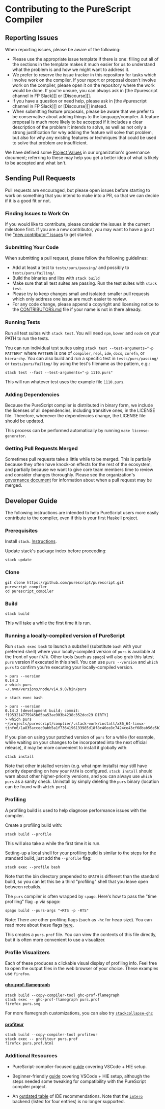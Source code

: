 # Contributing to the PureScript Compiler

## Reporting Issues

When reporting issues, please be aware of the following:

* Please use the appropriate issue template if there is one: filling out all of the sections in the template makes it much easier for us to understand what the problem is and how we might want to address it.
* We prefer to reserve the issue tracker in this repository for tasks which involve work on the compiler. If your report or proposal doesn't involve work on the compiler, please open it on the repository where the work would be done. If you're unsure, you can always ask in [the #purescript channel in FP Slack][] or [Discourse][].
* If you have a question or need help, please ask in [the #purescript channel in FP Slack][] or [Discourse][] instead.
* When submitting feature proposals, please be aware that we prefer to be conservative about adding things to the language/compiler. A feature proposal is much more likely to be accepted if it includes a clear description of the problem it intends to solve, as well as not only a strong justification for why adding the feature will solve that problem, but also for why any existing features or techniques that could be used to solve that problem are insufficient.

We have defined some [Project Values](https://github.com/purescript/governance#project-values) in our organization's governance document; referring to these may help you get a better idea of what is likely to be accepted and what isn't.

## Sending Pull Requests

Pull requests are encouraged, but please open issues before starting to work on something that you intend to make into a PR, so that we can decide if it is a good fit or not.

### Finding Issues to Work On

If you would like to contribute, please consider the issues in the current milestone first. If you are a new contributor, you may want to have a go at the ["new contributor" issues](https://github.com/purescript/purescript/labels/new%20contributor) to get started.

### Submitting Your Code

When submitting a pull request, please follow the following guidelines:

- Add at least a test to `tests/purs/passing/` and possibly to `tests/purs/failing/`.
- Build the binaries and libs with `stack build`
- Make sure that all test suites are passing. Run the test suites with `stack test`.
- Please try to keep changes small and isolated: smaller pull requests which only address one issue are much easier to review.
- For any code change, please append a copyright and licensing notice to the [CONTRIBUTORS.md](CONTRIBUTORS.md) file if your name is not in there already.

### Running Tests

Run all test suites with `stack test`. You will need `npm`, `bower` and `node` on your PATH to run the tests.

You can run individual test suites using `stack test --test-arguments="-p PATTERN"` where `PATTERN` is one of `compiler`, `repl`, `ide`, `docs`, `corefn`, or `hierarchy`. You can also build and run a specific test in `tests/purs/passing/` or `tests/purs/failing/` by using the test's filename as the pattern, e.g.:

```
stack test --fast --test-arguments="-p 1110.purs"
```

This will run whatever test uses the example file `1110.purs`.

### Adding Dependencies

Because the PureScript compiler is distributed in binary form, we include the licenses of all dependencies, including transitive ones, in the LICENSE file. Therefore, whenever the dependencies change, the LICENSE file should be updated.

This process can be performed automatically by running `make license-generator`.

### Getting Pull Requests Merged

Sometimes pull requests take a little while to be merged. This is partially because they often have knock-on effects for the rest of the ecosystem, and partially because we want to give core team members time to review and consider changes thoroughly. Please see the organization's [governance document](https://github.com/purescript/governance) for information about when a pull request may be merged.

## Developer Guide

The following instructions are intended to help PureScript users more easily contribute to the compiler, even if this is your first Haskell project.

### Prerequisites

Install `stack`. [Instructions](https://docs.haskellstack.org/en/stable/README/).

Update stack's package index before proceeding:
```
stack update
```

### Clone

```
git clone https://github.com/purescript/purescript.git purescript_compiler
cd purescript_compiler
```

### Build

```
stack build
```

This will take a while the first time it is run.

### Running a locally-compiled version of PureScript

Run `stack exec bash` to launch a subshell (substitute `bash` with your preferred shell) where your locally-compiled version of `purs` is available at the front of your `PATH`. Other tools (such as `spago`) will also grab this latest `purs` version if executed in this shell. You can use `purs --version` and `which purs` to confirm you're executing your locally-compiled version.

```
> purs --version
0.14.2
> which purs
~/.nvm/versions/node/v14.9.0/bin/purs

> stack exec bash

> purs --version
0.14.2 [development build; commit: f1953214775945b65ba53ae903b4238c352dcd29 DIRTY]
> which purs
~/projects/purescript/complier/.stack-work/install/x86_64-linux-tinfo6/1a835accec0abb5a1f7364196133985d18f8c46ee8c7424ce43cf68bab56e5b1/8.10.4/bin/purs
```

If you plan on using your patched version of `purs` for a while (for example, while waiting on your changes to be incorporated into the next official release), it may be more convenient to install it globally with:

```
stack install
```

Note that other installed version (e.g. what npm installs) may still have priority depending on how your `PATH` is configured. `stack install` should warn about other higher-priority versions, and you can always use `which purs` as a sanity check. Uninstall by simply deleting the `purs` binary (location can be found with `which purs`).

### Profiling

A profiling build is used to help diagnose performance issues with the compiler.

Create a profiling build with:
```
stack build --profile
```
This will also take a while the first time it is run.

Setting-up a local shell for your profiling build is similar to the steps for the standard build, just add the `--profile` flag:
```
stack exec --profile bash
```
Note that the bin directory prepended to `$PATH` is different than the standard build, so you can let this be a third "profiling" shell that you leave open between rebuilds.

The `purs` compiler is often wrapped by `spago`. Here's how to pass the "time profiling" flag `-p` via spago:
```
spago build --purs-args "+RTS -p -RTS"
```

Note: There are other profiling flags (such as `-hc` for heap size). You can read more about these flags [here](http://book.realworldhaskell.org/read/profiling-and-optimization.html).

This creates a `purs.prof` file. You can view the contents of this file directly, but it is often more convenient to use a visualizer.

### Profile Visualizers

Each of these produces a clickable visual display of profiling info. Feel free to open the output files in the web browser of your choice. These examples use `firefox`.

#### [ghc-prof-flamegraph](https://github.com/fpco/ghc-prof-flamegraph)
```
stack build --copy-compiler-tool ghc-prof-flamegraph
stack exec -- ghc-prof-flamegraph purs.prof
firefox purs.svg
```

For more flamegraph customizations, you can also try [`stackcollapse-ghc`](https://github.com/marcin-rzeznicki/stackcollapse-ghc)

#### [profiteur](https://github.com/jaspervdj/profiteur)
```
stack build --copy-compiler-tool profiteur
stack exec -- profiteur purs.prof
firefox purs.prof.html
```

### Additional Resources

* PureScript-compiler-focused [guide](https://discourse.purescript.org/t/haskell-tooling-guide-vscode-hie/1505) covering VSCode + HIE setup.

* Beginner-friendly [guide](https://www.vacationlabs.com/haskell/environment-setup.html) covering VSCode + HIE setup, although the steps needed some tweaking for compatibility with the PureScript compiler project.

* An [outdated table](https://github.com/rainbyte/haskell-ide-chart#the-chart-with-a-link-to-each-plug-in) of IDE recommendations. Note that the [`intero`](https://github.com/chrisdone/intero/blob/master/README.md) backend (listed for four entries) is no longer supported.
